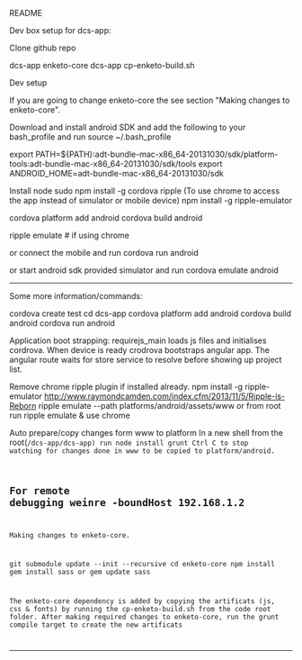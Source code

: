 
README

Dev box setup for dcs-app:

Clone github repo

dcs-app
 enketo-core
 dcs-app
 cp-enketo-build.sh

Dev setup

If you are going to change enketo-core the see section "Making changes to enketo-core".

Download and install android SDK and add the following to your bash_profile and run source ~/.bash_profile

export PATH=${PATH}:adt-bundle-mac-x86_64-20131030/sdk/platform-tools:adt-bundle-mac-x86_64-20131030/sdk/tools
export ANDROID_HOME=adt-bundle-mac-x86_64-20131030/sdk

Install
 node
 sudo npm install -g cordova
 ripple (To use chrome to access the app instead of simulator or mobile device)
 npm install -g ripple-emulator

cordova platform add android
cordova build android

ripple emulate # if using chrome

or connect the mobile and run 
cordova run android

or start android sdk provided simulator and run
cordova emulate android

----------------------------------

Some more information/commands:

cordova create test
cd dcs-app
cordova platform add android
cordova build android
cordova run android


Application boot strapping:
 requirejs_main loads js files and initialises cordrova.
 When device is ready crodrova bootstraps angular app.
 The angular route waits for store service to resolve before showing up project list.

Remove chrome ripple plugin if installed already.
npm install -g ripple-emulator
http://www.raymondcamden.com/index.cfm/2013/11/5/Ripple-is-Reborn
ripple emulate --path platforms/android/assets/www
or from root run
ripple emulate 
& use chrome

Auto prepare/copy changes form www to platform
In a new shell from the root(<code>/dcs-app/dcs-app) run
node install
grunt
Ctrl C to stop watching for changes done in www to be copied to platform/android.

For remote debugging
weinre -boundHost 192.168.1.2
---------------

Making changes to enketo-core.

git submodule update --init --recursive
cd enketo-core
npm install
gem install sass or gem update sass

The enketo-core dependency is added by copying the artificats (js, css & fonts) by running the cp-enketo-build.sh from the code root folder.
After making required changes to enketo-core, run the grunt compile target to create the new artificats

----------------

